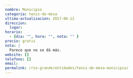 ```yaml
---
nombre: Municipio
categoria: tenis-de-mesa
ultima-actualizacion: 2017-06-12
direccion: 
  lugar: 
horario: 
  - {dia: "", hora: "", nota: "" }
precio: gratis
nota: | 
  Parece que no se dá más.
website: []
telefono: []
email: 
permalink: /rio-grande/entidades/tenis-de-mesa-municipio/
---
```


